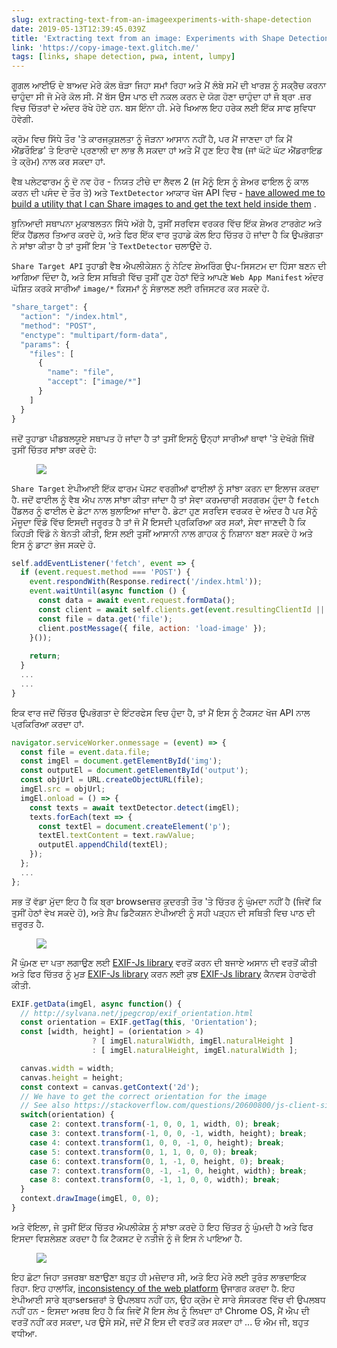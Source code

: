 ```yaml
---
slug: extracting-text-from-an-imageexperiments-with-shape-detection
date: 2019-05-13T12:39:45.039Z
title: 'Extracting text from an image: Experiments with Shape Detection'
link: 'https://copy-image-text.glitch.me/'
tags: [links, shape detection, pwa, intent, lumpy]
---
```

ਗੂਗਲ ਆਈਓ ਦੇ ਬਾਅਦ ਮੇਰੇ ਕੋਲ ਥੋੜਾ ਜਿਹਾ ਸਮਾਂ ਰਿਹਾ ਅਤੇ ਮੈਂ ਲੰਬੇ ਸਮੇਂ ਦੀ ਖਾਰਸ਼ ਨੂੰ ਸਕ੍ਰੈਚ ਕਰਨਾ ਚਾਹੁੰਦਾ ਸੀ ਜੋ ਮੇਰੇ ਕੋਲ ਸੀ. ਮੈਂ ਬੱਸ ਉਸ ਪਾਠ ਦੀ ਨਕਲ ਕਰਨ ਦੇ ਯੋਗ ਹੋਣਾ ਚਾਹੁੰਦਾ ਹਾਂ ਜੋ ਬ੍ਰਾ .ਜ਼ਰ ਵਿਚ ਚਿੱਤਰਾਂ ਦੇ ਅੰਦਰ ਰੱਖੇ ਹੋਏ ਹਨ. ਬਸ ਇੰਨਾ ਹੀ. ਮੇਰੇ ਖਿਆਲ ਇਹ ਹਰੇਕ ਲਈ ਇੱਕ ਸਾਫ ਸੁਵਿਧਾ ਹੋਵੇਗੀ.

ਕ੍ਰੋਮ ਵਿਚ ਸਿੱਧੇ ਤੌਰ &#39;ਤੇ ਕਾਰਜਕੁਸ਼ਲਤਾ ਨੂੰ ਜੋੜਨਾ ਆਸਾਨ ਨਹੀਂ ਹੈ, ਪਰ ਮੈਂ ਜਾਣਦਾ ਹਾਂ ਕਿ ਮੈਂ ਐਂਡਰੌਇਡ&#39; ਤੇ ਇਰਾਦੇ ਪ੍ਰਣਾਲੀ ਦਾ ਲਾਭ ਲੈ ਸਕਦਾ ਹਾਂ ਅਤੇ ਮੈਂ ਹੁਣ ਇਹ ਵੈਬ (ਜਾਂ ਘੱਟੋ ਘੱਟ ਐਂਡਰਾਇਡ ਤੇ ਕ੍ਰੋਮ) ਨਾਲ ਕਰ ਸਕਦਾ ਹਾਂ.

ਵੈਬ ਪਲੇਟਫਾਰਮ ਨੂੰ ਦੋ ਨਵ ਹੋਰ - ਨਿਯਤ ਟੀਚੇ ਦਾ ਲੈਵਲ 2 (ਜ ਮੈਨੂੰ ਇਸ ਨੂੰ ਸ਼ੇਅਰ ਫਾਇਲ ਨੂੰ ਕਾਲ ਕਰਨ ਦੀ ਪਸੰਦ ਦੇ ਤੌਰ ਤੇ) ਅਤੇ `TextDetector` ਆਕਾਰ ਖੋਜ API ਵਿਚ - [have allowed me to build a utility that I can Share images to and get the text held inside them](https://copy-image-text.glitch.me/) .

ਬੁਨਿਆਦੀ ਸਥਾਪਨਾ ਮੁਕਾਬਲਤਨ ਸਿੱਧੇ ਅੱਗੇ ਹੈ, ਤੁਸੀਂ ਸਰਵਿਸ ਵਰਕਰ ਵਿੱਚ ਇੱਕ ਸ਼ੇਅਰ ਟਾਰਗੇਟ ਅਤੇ ਇੱਕ ਹੈਂਡਲਰ ਤਿਆਰ ਕਰਦੇ ਹੋ, ਅਤੇ ਫਿਰ ਇੱਕ ਵਾਰ ਤੁਹਾਡੇ ਕੋਲ ਇਹ ਚਿੱਤਰ ਹੋ ਜਾਂਦਾ ਹੈ ਕਿ ਉਪਭੋਗਤਾ ਨੇ ਸਾਂਝਾ ਕੀਤਾ ਹੈ ਤਾਂ ਤੁਸੀਂ ਇਸ &#39;ਤੇ `TextDetector` ਚਲਾਉਂਦੇ ਹੋ.

`Share Target API` ਤੁਹਾਡੀ ਵੈਬ ਐਪਲੀਕੇਸ਼ਨ ਨੂੰ ਨੇਟਿਵ ਸ਼ੇਅਰਿੰਗ ਉਪ-ਸਿਸਟਮ ਦਾ ਹਿੱਸਾ ਬਣਨ ਦੀ ਆਗਿਆ ਦਿੰਦਾ ਹੈ, ਅਤੇ ਇਸ ਸਥਿਤੀ ਵਿੱਚ ਤੁਸੀਂ ਹੁਣ ਹੇਠਾਂ ਦਿੱਤੇ ਆਪਣੇ `Web App Manifest` ਅੰਦਰ ਘੋਸ਼ਿਤ ਕਰਕੇ ਸਾਰੀਆਂ `image/*` ਕਿਸਮਾਂ ਨੂੰ ਸੰਭਾਲਣ ਲਈ ਰਜਿਸਟਰ ਕਰ ਸਕਦੇ ਹੋ.

```javascript
"share_target": {
  "action": "/index.html",
  "method": "POST",
  "enctype": "multipart/form-data",
  "params": {
    "files": [
      {
        "name": "file",
        "accept": ["image/*"]
      }
    ]
  }
}
```

ਜਦੋਂ ਤੁਹਾਡਾ ਪੀਡਬਲਯੂਏ ਸਥਾਪਤ ਹੋ ਜਾਂਦਾ ਹੈ ਤਾਂ ਤੁਸੀਂ ਇਸਨੂੰ ਉਨ੍ਹਾਂ ਸਾਰੀਆਂ ਥਾਵਾਂ &#39;ਤੇ ਦੇਖੋਗੇ ਜਿੱਥੋਂ ਤੁਸੀਂ ਚਿੱਤਰ ਸਾਂਝਾ ਕਰਦੇ ਹੋ:

<figure><img src="/images/2019-05-13-extracting-text-from-an-imageexperiments-with-shape-detection-0.jpeg"></figure>

`Share Target` ਏਪੀਆਈ ਇੱਕ ਫਾਰਮ ਪੋਸਟ ਵਰਗੀਆਂ ਫਾਈਲਾਂ ਨੂੰ ਸਾਂਝਾ ਕਰਨ ਦਾ ਇਲਾਜ ਕਰਦਾ ਹੈ. ਜਦੋਂ ਫਾਈਲ ਨੂੰ ਵੈਬ ਐਪ ਨਾਲ ਸਾਂਝਾ ਕੀਤਾ ਜਾਂਦਾ ਹੈ ਤਾਂ ਸੇਵਾ ਕਰਮਚਾਰੀ ਸਰਗਰਮ ਹੁੰਦਾ ਹੈ `fetch` ਹੈਂਡਲਰ ਨੂੰ ਫਾਈਲ ਦੇ ਡੇਟਾ ਨਾਲ ਬੁਲਾਇਆ ਜਾਂਦਾ ਹੈ. ਡੇਟਾ ਹੁਣ ਸਰਵਿਸ ਵਰਕਰ ਦੇ ਅੰਦਰ ਹੈ ਪਰ ਮੈਨੂੰ ਮੌਜੂਦਾ ਵਿੰਡੋ ਵਿੱਚ ਇਸਦੀ ਜਰੂਰਤ ਹੈ ਤਾਂ ਜੋ ਮੈਂ ਇਸਦੀ ਪ੍ਰਕਿਰਿਆ ਕਰ ਸਕਾਂ, ਸੇਵਾ ਜਾਣਦੀ ਹੈ ਕਿ ਕਿਹੜੀ ਵਿੰਡੋ ਨੇ ਬੇਨਤੀ ਕੀਤੀ, ਇਸ ਲਈ ਤੁਸੀਂ ਆਸਾਨੀ ਨਾਲ ਗਾਹਕ ਨੂੰ ਨਿਸ਼ਾਨਾ ਬਣਾ ਸਕਦੇ ਹੋ ਅਤੇ ਇਸ ਨੂੰ ਡਾਟਾ ਭੇਜ ਸਕਦੇ ਹੋ.

```javascript
self.addEventListener('fetch', event => {
  if (event.request.method === 'POST') {
    event.respondWith(Response.redirect('/index.html'));
    event.waitUntil(async function () {
      const data = await event.request.formData();
      const client = await self.clients.get(event.resultingClientId || event.clientId);
      const file = data.get('file');
      client.postMessage({ file, action: 'load-image' });
    }());
    
    return;
  }
  ...
  ...
}

```

ਇਕ ਵਾਰ ਜਦੋਂ ਚਿੱਤਰ ਉਪਭੋਗਤਾ ਦੇ ਇੰਟਰਫੇਸ ਵਿਚ ਹੁੰਦਾ ਹੈ, ਤਾਂ ਮੈਂ ਇਸ ਨੂੰ ਟੈਕਸਟ ਖੋਜ API ਨਾਲ ਪ੍ਰਕਿਰਿਆ ਕਰਦਾ ਹਾਂ.

```javascript
navigator.serviceWorker.onmessage = (event) => {  
  const file = event.data.file;
  const imgEl = document.getElementById('img');
  const outputEl = document.getElementById('output');
  const objUrl = URL.createObjectURL(file);
  imgEl.src = objUrl;
  imgEl.onload = () => {
    const texts = await textDetector.detect(imgEl);
    texts.forEach(text => {
      const textEl = document.createElement('p');
      textEl.textContent = text.rawValue;
      outputEl.appendChild(textEl);
    });
  };
  ...
};
```

ਸਭ ਤੋਂ ਵੱਡਾ ਮੁੱਦਾ ਇਹ ਹੈ ਕਿ ਬ੍ਰਾ browserਜ਼ਰ ਕੁਦਰਤੀ ਤੌਰ &#39;ਤੇ ਚਿੱਤਰ ਨੂੰ ਘੁੰਮਦਾ ਨਹੀਂ ਹੈ (ਜਿਵੇਂ ਕਿ ਤੁਸੀਂ ਹੇਠਾਂ ਵੇਖ ਸਕਦੇ ਹੋ), ਅਤੇ ਸ਼ੈਪ ਡਿਟੈਕਸ਼ਨ ਏਪੀਆਈ ਨੂੰ ਸਹੀ ਪੜ੍ਹਨ ਦੀ ਸਥਿਤੀ ਵਿਚ ਪਾਠ ਦੀ ਜ਼ਰੂਰਤ ਹੈ.

<figure><img src="/images/2019-05-13-extracting-text-from-an-imageexperiments-with-shape-detection-1.jpeg"></figure>

ਮੈਂ ਘੁੰਮਣ ਦਾ ਪਤਾ ਲਗਾਉਣ ਲਈ [EXIF-Js library](https://github.com/exif-js/exif-js) ਵਰਤੋਂ ਕਰਨ ਦੀ ਬਜਾਏ ਅਸਾਨ ਦੀ ਵਰਤੋਂ ਕੀਤੀ ਅਤੇ ਫਿਰ ਚਿੱਤਰ ਨੂੰ ਮੁੜ [EXIF-Js library](https://github.com/exif-js/exif-js) ਕਰਨ ਲਈ ਕੁਝ [EXIF-Js library](https://github.com/exif-js/exif-js) ਕੈਨਵਸ ਹੇਰਾਫੇਰੀ ਕੀਤੀ.

```javascript
EXIF.getData(imgEl, async function() {
  // http://sylvana.net/jpegcrop/exif_orientation.html
  const orientation = EXIF.getTag(this, 'Orientation');
  const [width, height] = (orientation > 4) 
                  ? [ imgEl.naturalWidth, imgEl.naturalHeight ]
                  : [ imgEl.naturalHeight, imgEl.naturalWidth ];

  canvas.width = width;
  canvas.height = height;
  const context = canvas.getContext('2d');
  // We have to get the correct orientation for the image
  // See also https://stackoverflow.com/questions/20600800/js-client-side-exif-orientation-rotate-and-mirror-jpeg-images
  switch(orientation) {
    case 2: context.transform(-1, 0, 0, 1, width, 0); break;
    case 3: context.transform(-1, 0, 0, -1, width, height); break;
    case 4: context.transform(1, 0, 0, -1, 0, height); break;
    case 5: context.transform(0, 1, 1, 0, 0, 0); break;
    case 6: context.transform(0, 1, -1, 0, height, 0); break;
    case 7: context.transform(0, -1, -1, 0, height, width); break;
    case 8: context.transform(0, -1, 1, 0, 0, width); break;
  }
  context.drawImage(imgEl, 0, 0);
}
```

ਅਤੇ ਵੋਇਲਾ, ਜੇ ਤੁਸੀਂ ਇੱਕ ਚਿੱਤਰ ਐਪਲੀਕੇਸ਼ ਨੂੰ ਸਾਂਝਾ ਕਰਦੇ ਹੋ ਇਹ ਚਿੱਤਰ ਨੂੰ ਘੁੰਮਦੀ ਹੈ ਅਤੇ ਫਿਰ ਇਸਦਾ ਵਿਸ਼ਲੇਸ਼ਣ ਕਰਦਾ ਹੈ ਕਿ ਟੈਕਸਟ ਦੇ ਨਤੀਜੇ ਨੂੰ ਜੋ ਇਸ ਨੇ ਪਾਇਆ ਹੈ.

<figure><img src="/images/2019-05-13-extracting-text-from-an-imageexperiments-with-shape-detection-2.jpeg"></figure>

ਇਹ ਛੋਟਾ ਜਿਹਾ ਤਜਰਬਾ ਬਣਾਉਣਾ ਬਹੁਤ ਹੀ ਮਜ਼ੇਦਾਰ ਸੀ, ਅਤੇ ਇਹ ਮੇਰੇ ਲਈ ਤੁਰੰਤ ਲਾਭਦਾਇਕ ਰਿਹਾ. ਇਹ ਹਾਲਾਂਕਿ, [inconsistency of the web platform](/the-lumpy-web/) ਉਜਾਗਰ ਕਰਦਾ ਹੈ. ਇਹ ਏਪੀਆਈ ਸਾਰੇ ਬ੍ਰਾsersਜ਼ਰਾਂ ਤੇ ਉਪਲਬਧ ਨਹੀਂ ਹਨ, ਉਹ ਕ੍ਰੋਮ ਦੇ ਸਾਰੇ ਸੰਸਕਰਣ ਵਿੱਚ ਵੀ ਉਪਲਬਧ ਨਹੀਂ ਹਨ - ਇਸਦਾ ਅਰਥ ਇਹ ਹੈ ਕਿ ਜਿਵੇਂ ਮੈਂ ਇਸ ਲੇਖ ਨੂੰ ਲਿਖਦਾ ਹਾਂ Chrome OS, ਮੈਂ ਐਪ ਦੀ ਵਰਤੋਂ ਨਹੀਂ ਕਰ ਸਕਦਾ, ਪਰ ਉਸੇ ਸਮੇਂ, ਜਦੋਂ ਮੈਂ ਇਸ ਦੀ ਵਰਤੋਂ ਕਰ ਸਕਦਾ ਹਾਂ ... ਓ ਐਮ ਜੀ, ਬਹੁਤ ਵਧੀਆ.

